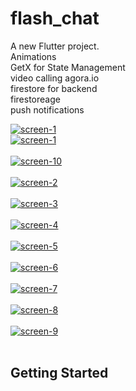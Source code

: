 # flash_chat

A new Flutter project.
<br/>
Animations 
<br />
GetX for State Management<br />
video calling agora.io<br />
firestore for backend<br />
firestoreage<br />
push notifications<br />

<a href="https://postimg.cc/rKK87bSp" target="_blank"><img src="https://i.postimg.cc/rKK87bSp/screen-1.jpg" alt="screen-1"/></a>
<br />
<a href="https://postimg.cc/rKK87bSp" target="_blank"><img src="https://i.postimg.cc/rKK87bSp/screen-1.jpg" alt="screen-1"/></a><br/><br/>
<a href="https://postimg.cc/G9prsNgj" target="_blank"><img src="https://i.postimg.cc/G9prsNgj/screen-10.jpg" alt="screen-10"/></a><br/><br/>
<a href="https://postimg.cc/VScmrk2S" target="_blank"><img src="https://i.postimg.cc/VScmrk2S/screen-2.jpg" alt="screen-2"/></a><br/><br/>
<a href="https://postimg.cc/06fRzdp3" target="_blank"><img src="https://i.postimg.cc/06fRzdp3/screen-3.jpg" alt="screen-3"/></a><br/><br/>
<a href="https://postimg.cc/ppwt4dW0" target="_blank"><img src="https://i.postimg.cc/ppwt4dW0/screen-4.jpg" alt="screen-4"/></a><br/><br/>
<a href="https://postimg.cc/94tVGjjL" target="_blank"><img src="https://i.postimg.cc/94tVGjjL/screen-5.jpg" alt="screen-5"/></a><br/><br/>
<a href="https://postimg.cc/VrK8VBvM" target="_blank"><img src="https://i.postimg.cc/VrK8VBvM/screen-6.jpg" alt="screen-6"/></a><br/><br/>
<a href="https://postimg.cc/ct6Sygtz" target="_blank"><img src="https://i.postimg.cc/ct6Sygtz/screen-7.jpg" alt="screen-7"/></a><br/><br/>
<a href="https://postimg.cc/gXzpsBzm" target="_blank"><img src="https://i.postimg.cc/gXzpsBzm/screen-8.jpg" alt="screen-8"/></a><br/><br/>
<a href="https://postimg.cc/xXLS2Sq9" target="_blank"><img src="https://i.postimg.cc/xXLS2Sq9/screen-9.jpg" alt="screen-9"/></a><br/><br/>



## Getting Started

